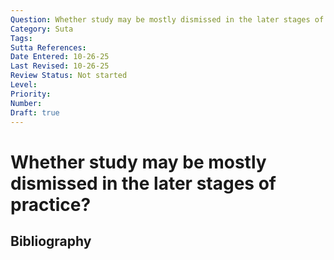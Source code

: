 ```yaml
---
Question: Whether study may be mostly dismissed in the later stages of practice?
Category: Suta
Tags: 
Sutta References: 
Date Entered: 10-26-25
Last Revised: 10-26-25
Review Status: Not started
Level: 
Priority: 
Number: 
Draft: true
---
```


# Whether study may be mostly dismissed in the later stages of practice?

## Bibliography

<!-- 

Notes:



-->